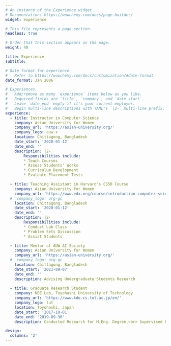 ```yaml
---
# An instance of the Experience widget.
# Documentation: https://wowchemy.com/docs/page-builder/
widget: experience

# This file represents a page section.
headless: true

# Order that this section appears on the page.
weight: 40

title: Experience
subtitle:

# Date format for experience
#   Refer to https://wowchemy.com/docs/customization/#date-format
date_format: Jan 2006

# Experiences.
#   Add/remove as many `experience` items below as you like.
#   Required fields are `title`, `company`, and `date_start`.
#   Leave `date_end` empty if it's your current employer.
#   Begin multi-line descriptions with YAML's `|2-` multi-line prefix.
experience:
  - title: Instructor in Computer Science
    company: Asian University for Women
    company_url: 'https://asian-university.org/'
    company_logo: auw-x
    location: Chittagong, Bangladesh
    date_start: '2020-01-12'
    date_end: ''
    description: |2-
        Responsibilities include:
        * Teach Courses
        * Assess Students' Works
        * Curriculum Development
        * Evaluate Placement Tests

  - title: Teaching Assistant in Harvard's CS50 Course
    company: Asian University for Women
    company_url: 'https://www.edx.org/course/introduction-computer-science-harvardx-cs50x?index=product&queryID=f96f8f41238af316687f707bf50f76db&position=1'
  #  company_logo: org-gc
    location: Chittagong, Bangladesh
    date_start: '2020-01-12'
    date_end: ''
    description: |2-
        Responsibilities include:
        * Conduct Lab Class
        * Problem Sets Discussion
        * Assist Students

  - title: Mentor at AUW AI Society
    company: Asian University for Women
    company_url: 'https://asian-university.org/'
  #  company_logo: org-gc
    location: Chittagong, Bangladesh
    date_start: '2021-09-07'
    date_end: ''
    description: Advising Undergraduate Students Research
        
  - title: Graduate Research Student
    company: KDE Lab, Toyohashi University of Technology
    company_url: 'https://www.kde.cs.tut.ac.jp/en/'
    company_logo: tut
    location: Toyohashi, Japan
    date_start: '2017-10-01'
    date_end: '2019-09-30'
    description: Conducted Research for M.Eng. Degree,<br> Supervised by <a href="https://www.tut.ac.jp/english/schools/faculty/cs/163.html" target="_blank">Professor Masaki Aono (PhD)</a>

design:
  columns: '2'
---
```

